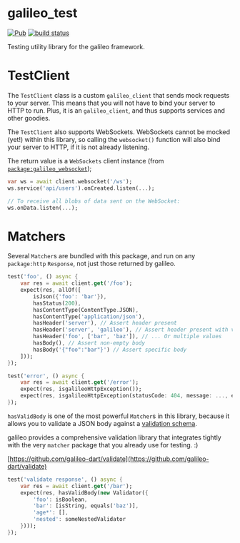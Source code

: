 # galileo_test
[![Pub](https://img.shields.io/pub/v/galileo_test.svg)](https://pub.dartlang.org/packages/galileo_test)
[![build status](https://travis-ci.org/galileo-dart/test.svg)](https://travis-ci.org/galileo-dart/test)

Testing utility library for the galileo framework.

# TestClient
The `TestClient` class is a custom `galileo_client` that sends mock requests to your server.
This means that you will not have to bind your server to HTTP to run.
Plus, it is an `galileo_client`, and thus supports services and other goodies.

The `TestClient` also supports WebSockets. WebSockets cannot be mocked (yet!) within this library,
so calling the `websocket()` function will also bind your server to HTTP, if it is not already listening.

The return value is a `WebSockets` client instance
(from [`package:galileo_websocket`](https://github.com/galileo-dart/websocket));

```dart
var ws = await client.websocket('/ws');
ws.service('api/users').onCreated.listen(...);

// To receive all blobs of data sent on the WebSocket:
ws.onData.listen(...);
```

# Matchers
Several `Matcher`s are bundled with this package, and run on any `package:http` `Response`,
not just those returned by galileo.

```dart
test('foo', () async {
    var res = await client.get('/foo');
    expect(res, allOf([
        isJson({'foo': 'bar'}),
        hasStatus(200),
        hasContentType(ContentType.JSON),
        hasContentType('application/json'),
        hasHeader('server'), // Assert header present
        hasHeader('server', 'galileo'), // Assert header present with value
        hasHeader('foo', ['bar', 'baz']), // ... Or multiple values
        hasBody(), // Assert non-empty body
        hasBody('{"foo":"bar"}') // Assert specific body
    ]));
});

test('error', () async {
    var res = await client.get('/error');
    expect(res, isgalileoHttpException());
    expect(res, isgalileoHttpException(statusCode: 404, message: ..., errors: [...])) // Optional
});
```

`hasValidBody` is one of the most powerful `Matcher`s in this library,
because it allows you to validate a JSON body against a
[validation schema](https://github.com/galileo-dart/validate).

galileo provides a comprehensive validation library that integrates tightly
with the very `matcher` package that you already use for testing. :)

[https://github.com/galileo-dart/validate](https://github.com/galileo-dart/validate)

```dart
test('validate response', () async {
    var res = await client.get('/bar');
    expect(res, hasValidBody(new Validator({
        'foo': isBoolean,
        'bar': [isString, equals('baz')],
        'age*': [],
        'nested': someNestedValidator
    })));
});
```
